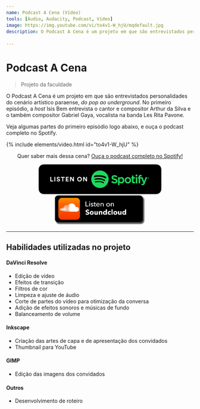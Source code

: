 ```yaml
---
name: Podcast A Cena (Vídeo)
tools: [Áudio, Audacity, Podcast, Vídeo]
image: https://img.youtube.com/vi/to4v1-W_hjU/mqdefault.jpg
description: O Podcast A Cena é um projeto em que são entrevistados personalidades do cenário artístico paraense, do pop ao underground.

---
```


# Podcast A Cena
> Projeto da faculdade

O Podcast A Cena é um projeto em que são entrevistados personalidades do cenário artístico paraense, _do pop ao underground_. No primeiro episódio, a _host_ Isis Bem entrevista o cantor e compositor Arthur da Silva e o também compositor Gabriel Gaya, vocalista na banda Les Rita Pavone.

Veja algumas partes do primeiro episódio logo abaixo, e ouça o podcast completo no Spotify. 

{% include elements/video.html id="to4v1-W_hjU" %}

<p align=center>
Quer saber mais dessa cena? <a target="_blank" href="https://open.spotify.com/episode/04hvVIvF8Z80dPI0dmXTxt">Ouça o podcast completo no Spotify!</a>
</p>




<p align="center">
<a href="https://open.spotify.com/episode/04hvVIvF8Z80dPI0dmXTxt" target="_blank">
         <img alt="Ouça no Spotify" title="Ouça no Spotify" src="../assets/res/podcast/listen_spotify.png"></a> <a href="https://soundcloud.com/user-587418137/a-cena-ep-1-les-rita-pavone" target="_blank">
         <img alt="Ouça no SoundCloud" title="Ouça no SoundCloud" src="../assets/res/podcast/listen_soundcloud.png"></a>
</p>

---

## Habilidades utilizadas no projeto

#### DaVinci Resolve
* Edição de vídeo
* Efeitos de transição
* Filtros de cor
* Limpeza e ajuste de áudio
* Corte de partes do vídeo para otimização da conversa
* Adição de efeitos sonoros e músicas de fundo
* Balanceamento de volume

#### Inkscape
* Criação das artes de capa e de apresentação dos convidados
* Thumbnail para YouTube

#### GIMP
* Edição das imagens dos convidados

#### Outros
* Desenvolvimento de roteiro